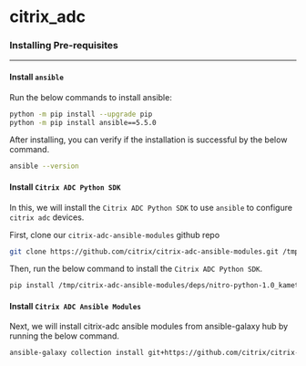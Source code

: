 # citrix_adc

### Installing Pre-requisites
---
#### Install `ansible`
Run the below commands to install ansible:
```bash
python -m pip install --upgrade pip
python -m pip install ansible==5.5.0
```
After installing, you can verify if the installation is successful by the below command.
```bash
ansible --version
```

#### Install `Citrix ADC Python SDK`
In this, we will install the `Citrix ADC Python SDK` to use `ansible` to configure `citrix adc` devices.

First, clone our `citrix-adc-ansible-modules` github repo
```bash
git clone https://github.com/citrix/citrix-adc-ansible-modules.git /tmp/citrix-adc-ansible-modules
```

Then, run the below command to install the `Citrix ADC Python SDK`.
```bash
pip install /tmp/citrix-adc-ansible-modules/deps/nitro-python-1.0_kamet.tar.gz
```

#### Install `Citrix ADC Ansible Modules`
Next, we will install citrix-adc ansible modules from ansible-galaxy hub by running the below command.
```bash
ansible-galaxy collection install git+https://github.com/citrix/citrix-adc-ansible-modules.git#/ansible-collections/adc
```
